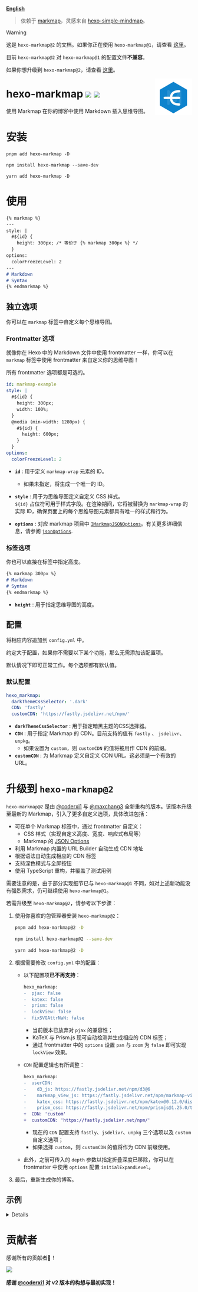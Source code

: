 [**English**](https://github.com/maxchang3/hexo-markmap/blob/2.0.0-beta/README.md)

> 依赖于 [markmap](https://github.com/gera2ld/markmap)，灵感来自 [hexo-simple-mindmap](https://github.com/HunterXuan/hexo-simple-mindmap)。

> [!WARNING]
> 这是 `hexo-markmap@2` 的文档。如果你正在使用 `hexo-markmap@1`，请查看 [这里](https://github.com/markmap-universe/hexo-markmap/tree/legacy)。
>
> 目前 `hexo-markmap@2` 对 `hexo-markmap@1` 的配置文件**不兼容**。
>
> 如果你想升级到 `hexo-markmap@2`，请查看 [这里](#升级到-hexo-markmap-v2)。

<img src="https://raw.githubusercontent.com/markmap-universe/logo/master/hexo-markmap-logo.png" alt="Hexo logo" width="100" height="100" align="right" />

# hexo-markmap  <a href="https://npm.im/hexo-markmap"><img src="https://badgen.net/npm/v/hexo-markmap"></a> <a href="https://npm.im/hexo-markmap"><img src="https://badgen.net/npm/dm/hexo-markmap"></a>

使用 Markmap 在你的博客中使用 Markdown 插入思维导图。

# 安装

```
pnpm add hexo-markmap -D
```

```
npm install hexo-markmap --save-dev
```

```
yarn add hexo-markmap -D
```

# 使用

```markdown
{% markmap %}
---
style: |
  #${id} {
    height: 300px; /* 等价于 {% markmap 300px %} */
  }
options:
  colorFreezeLevel: 2
---
# Markdown
# Syntax
{% endmarkmap %}
```

## 独立选项

你可以在 `markmap` 标签中自定义每个思维导图。

### Frontmatter 选项

就像你在 Hexo 中的 Markdown 文件中使用 frontmatter 一样，你可以在 `markmap` 标签中使用 frontmatter 来自定义你的思维导图！

所有 frontmatter 选项都是可选的。

```yaml
id: markmap-example
style: |
  #${id} {
    height: 300px;
    width: 100%;
  }
  @media (min-width: 1280px) {
    #${id} {
      height: 600px;
    }
  }
options:
  colorFreezeLevel: 2
```

- **`id`** : 用于定义 `markmap-wrap` 元素的 ID。  
  - 如果未指定，将生成一个唯一的 ID。

- **`style`** : 用于为思维导图定义自定义 CSS 样式。  
`${id}` 占位符可用于样式字段。在渲染期间，它将被替换为 `markmap-wrap` 的实际 ID，确保页面上的每个思维导图元素都具有唯一的样式和行为。
  
- **`options`** : 对应 markmap 项目中 [`IMarkmapJSONOptions`](https://markmap.js.org/api/interfaces/markmap-view.IMarkmapJSONOptions.html)。有关更多详细信息，请参阅 [`jsonOptions`](https://markmap.js.org/docs/json-options#option-list).

### 标签选项

你也可以直接在标签中指定高度。

```markdown
{% markmap 300px %}
# Markdown
# Syntax
{% endmarkmap %}
```

- **`height`** : 用于指定思维导图的高度。

## 配置

将相应内容追加到 `config.yml` 中。

约定大于配置，如果你不需要以下某个功能，那么无需添加该配置项。 

默认情况下即可正常工作。每个选项都有默认值。

### 默认配置

```yaml
hexo_markmap:
  darkThemeCssSelector: '.dark'
  CDN: 'fastly'
  customCDN: 'https://fastly.jsdelivr.net/npm/'
```

- **`darkThemeCssSelector`** : 用于指定暗黑主题的CSS选择器。
- **`CDN`** : 用于指定 Markmap 的 CDN。目前支持的值有 `fastly` 、 `jsdelivr`、 `unpkg`。
  - 如果设置为 `custom`，则 `customCDN` 的值将被用作 CDN 的前缀。
- **`customCDN`** : 为 Markmap 定义自定义 CDN URL。这必须是一个有效的 URL。

# 升级到 `hexo-markmap@2`

`hexo-markmap@2` 是由 [@coderxi1](https://github.com/coderxi1/) 与 [@maxchang3](https://github.com/maxchang3/) 全新重构的版本。该版本升级至最新的 Markmap，引入了更多自定义选项，具体改进包括：

- 可在单个 Markmap 标签中，通过 frontmatter 自定义：
  - CSS 样式（实现自定义高度、宽度、响应式布局等）
  - Markmap 的 [JSON Options](https://markmap.js.org/docs/json-options#option-list)
- 利用 Markmap 内置的 URL Builder 自动生成 CDN 地址
- 根据语法自动生成相应的 CDN 标签
- 支持深色模式与全屏按钮
- 使用 TypeScript 重构，并覆盖了测试用例

需要注意的是，由于部分实现细节已与 `hexo-markmap@1` 不同，如对上述新功能没有强烈需求，仍可继续使用 `hexo-markmap@1`。

若需升级至 `hexo-markmap@2`，请参考以下步骤：

1. 使用你喜欢的包管理器安装 `hexo-markmap@2`：
    ```bash
    pnpm add hexo-markmap@2 -D
    ```
    ```bash
    npm install hexo-markmap@2 --save-dev
    ```
    ```bash
    yarn add hexo-markmap@2 -D
    ```
2. 根据需要修改 `config.yml` 中的配置：

   - 以下配置项**已不再支持**：
      ```diff
      hexo_markmap:
      -  pjax: false
      -  katex: false
      -  prism: false
      -  lockView: false
      -  fixSVGAttrNaN: false
      ```
      - 当前版本已放弃对 `pjax` 的兼容性；
      - KaTeX 与 Prism.js 现可自动检测并生成相应的 CDN 标签；
      - 通过 frontmatter 中的 `options` 设置 `pan` 与 `zoom` 为 `false` 即可实现 `lockView` 效果。

   - `CDN` 配置逻辑也有所调整：
      ```diff
      hexo_markmap:
      -  userCDN:
      -    d3_js: https://fastly.jsdelivr.net/npm/d3@6
      -    markmap_view_js: https://fastly.jsdelivr.net/npm/markmap-view@0.2.7
      -    katex_css: https://fastly.jsdelivr.net/npm/katex@0.12.0/dist/katex.min.css
      -    prism_css: https://fastly.jsdelivr.net/npm/prismjs@1.25.0/themes/prism.css
      +  CDN: 'custom'
      +  customCDN: 'https://fastly.jsdelivr.net/npm/'
      ```
      - 现在的 `CDN` 配置支持 `fastly`、`jsdelivr`、`unpkg` 三个选项以及 `custom` 自定义选项；
      - 如果选择 `custom`，则 `customCDN` 的值将作为 CDN 前缀使用。

   - 此外，之前可传入的 `depth` 参数以指定折叠深度已移除，你可以在 frontmatter 中使用 `options` 配置 `initialExpandLevel`。

3. 最后，重新生成你的博客。

## 示例

<details>

````markdown
{% markmap %}
---
id: markmap-example
style: |
  #${id} {
    height: 300px;
    width: 100%;
  }
  @media (min-width: 1280px) {
    #${id} {
      height: 600px;
    }
  }
options:
  colorFreezeLevel: 2
---

## Links

- [Website](https://markmap.js.org/)
- [GitHub](https://github.com/gera2ld/markmap)

## Related Projects

- [coc-markmap](https://github.com/gera2ld/coc-markmap) for Neovim
- [markmap-vscode](https://marketplace.visualstudio.com/items?itemName=gera2ld.markmap-vscode) for VSCode
- [eaf-markmap](https://github.com/emacs-eaf/eaf-markmap) for Emacs

## Features

Note that if blocks and lists appear at the same level, the lists will be ignored.

### Lists

- **strong** ~~del~~ *italic* ==highlight==
- `inline code`
- [x] checkbox
- Katex: $x = {-b \pm \sqrt{b^2-4ac} \over 2a}$ <!-- markmap: fold -->
  - [More Katex Examples](#?d=gist:af76a4c245b302206b16aec503dbe07b:katex.md)
- Now we can wrap very very very very long text based on `maxWidth` option
- Ordered list
  1. item 1
  2. item 2

### Blocks
<!-- 为了避免 hexo 将以下内容视为代码块，我们需要使用列表 -->
- ```js 
  console.log('hello, JavaScript')
  ```

- | Products | Price |
  |-|-|
  | Apple | 4 |
  | Banana | 2 |

- ![](https://markmap.js.org/favicon.png)
````
</details>

# 贡献者

感谢所有的贡献者🥰！

<a href="https://github.com/maxchang3/hexo-markmap/graphs/contributors">
  <img src="https://contrib.rocks/image?repo=maxchang3/hexo-markmap" />
</a>

**感谢 [@coderxi1](https://github.com/coderxi1/) 对 v2 版本的构想与最初实现！**
